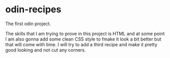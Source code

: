 # odin-recipes
The first odin project.

The skills that I am trying to prove in this project is HTML and at some 
point I am also gonna add some clean CSS style to fmake it look a bit 
better but that will come with time. I will try to add a third recipe and 
make it pretty good looking and not cut any corners.
